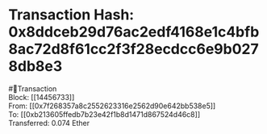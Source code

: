 
Transaction Hash: 0x8ddceb29d76ac2edf4168e1c4bfb8ac72d8f61cc2f3f28ecdcc6e9b0278db8e3
====================================================================================
  
#💸Transaction  
Block: [[14456733]]  
From: [[0x7f268357a8c2552623316e2562d90e642bb538e5]]  
To: [[0xb213605ffedb7b23e42f1b8d1471d867524d46c8]]  
Transferred: 0.074 Ether